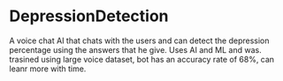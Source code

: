 # DepressionDetection

A voice chat AI that chats with the users and can detect the depression percentage using the answers that he give.
Uses AI and ML and was. trasined using large voice dataset, bot has an accuracy rate of 68%, can leanr more with time.
